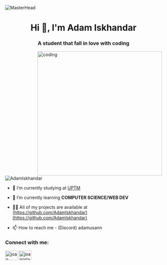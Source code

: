 ![MasterHead](https://user-images.githubusercontent.com/10498744/210012254-234538ff-d198-48aa-8964-37e6fd45d227.gif)
<h1 align="center">Hi 👋, I'm Adam Iskhandar</h1>
<h3 align="center">A student that fall in love with coding</h3>
<img align="right" alt="coding" width="400" src="https://www.lambdatest.com/resources/images/news24.gif">

<p align="left"> <img src="https://komarev.com/ghpvc/?username=AdamIskhandar&label=Profile%20views&color=0e75b6&style=flat" alt="AdamIskhandar" /> </p>

- 🔭 I’m currently studying at [UPTM](https://www.uptm.edu.my/)

- 🌱 I’m currently learning **COMPUTER SCIENCE/WEB DEV**

- 👨‍💻 All of my projects are available at [https://github.com/AdamIskhandar](https://github.com/AdamIskhandar)

- 📫 How to reach me - (Discord) adamusann

<h3 align="left">Connect with me:</h3>
<p align="left">
<a href="https://linkedin.com/in/joan purba" target="blank"><img align="center" src="https://raw.githubusercontent.com/rahuldkjain/github-profile-readme-generator/master/src/images/icons/Social/linked-in-alt.svg" alt="joan purba" height="30" width="40" /></a>
<a href="https://instagram.com/joanorlandopurba" target="blank"><img align="center" src="https://raw.githubusercontent.com/rahuldkjain/github-profile-readme-generator/master/src/images/icons/Social/instagram.svg" alt="joanorlandopurba" height="30" width="40" /></a>
</p>
